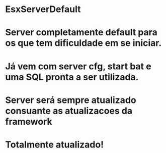 # EsxServerDefault

# Server completamente default para os que tem dificuldade em se iniciar.

# Já vem com server cfg, start bat e uma SQL pronta a ser utilizada.

# Server será sempre atualizado consuante as atualizacoes da framework

# Totalmente atualizado!
